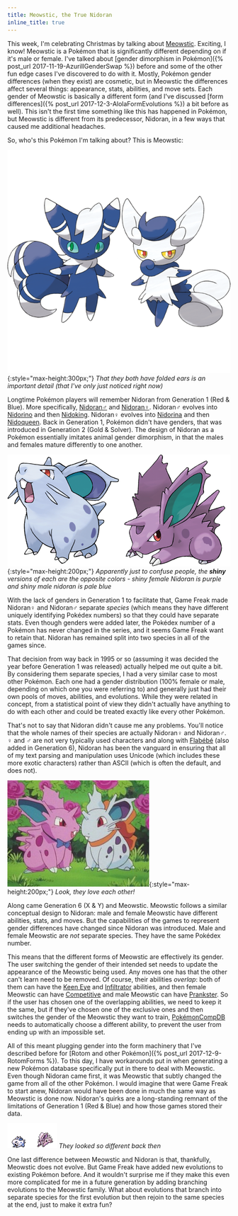 ```yaml
---
title: Meowstic, the True Nidoran
inline_title: true
---
```


This week, I'm celebrating Christmas by talking about [Meowstic](https://www.serebii.net/pokedex-sm/678.shtml). Exciting, I know! Meowstic is a Pokémon that is significantly different depending on if it's male or female. I've talked about [gender dimorphism in Pokémon]({% post_url 2017-11-19-AzurillGenderSwap %}) before and some of the other fun edge cases I've discovered to do with it. Mostly, Pokémon gender differences (when they exist) are cosmetic, but in Meowstic the differences affect several things: appearance, stats, abilities, and move sets. Each gender of Meowstic is basically a different form (and I've discussed [form differences]({% post_url 2017-12-3-AlolaFormEvolutions %}) a bit before as well). This isn't the first time something like this has happened in Pokémon, but Meowstic is different from its predecessor, Nidoran, in a few ways that caused me additional headaches.

So, who's this Pokémon I'm talking about? This is Meowstic:

![](/assets/img/meowstics.png){:style="max-height:300px;"}
*That they both have folded ears is an important detail (that I've only just noticed right now)*

Longtime Pokémon players will remember Nidoran from Generation 1 (Red & Blue). More specifically, [Nidoran♂](https://www.serebii.net/pokedex-sm/032.shtml) and [Nidoran♀](https://www.serebii.net/pokedex-sm/029.shtml). Nidoran♂ evolves into [Nidorino](https://www.serebii.net/pokedex-sm/033.shtml) and then [Nidoking](https://www.serebii.net/pokedex-sm/034.shtml). Nidoran♀ evolves into [Nidorina](https://www.serebii.net/pokedex-sm/030.shtml) and then [Nidoqueen](https://www.serebii.net/pokedex-sm/031.shtml). Back in Generation 1, Pokémon didn't have genders, that was introduced in Generation 2 (Gold & Solver). The design of Nidoran as a Pokémon essentially imitates animal gender dimorphism, in that the males and females mature differently to one another.

![](/assets/img/nidorans.png){:style="max-height:200px;"}
*Apparently just to confuse people, the **shiny** versions of each are the opposite colors - shiny female Nidoran is purple and shiny male nidoran is pale blue*

With the lack of genders in Generation 1 to facilitate that, Game Freak made Nidoran♀ and Nidoran♂ separate *species* (which means they have different uniquely identifying Pokédex numbers) so that they could have separate stats. Even though genders were added later, the Pokédex number of a Pokémon has never changed in the series, and it seems Game Freak want to retain that. Nidoran has remained split into two species in all of the games since.

That decision from way back in 1995 or so (assuming it was decided the year before Generation 1 was released) actually helped me out quite a bit. By considering them separate species, I had a very similar case to most other Pokémon. Each one had a gender distribution (100% female or male, depending on which one you were referring to) and generally just had their own pools of moves, abilities, and evolutions. While they were related in concept, from a statistical point of view they didn't actually have anything to do with each other and could be treated exactly like every other Pokémon.

That's not to say that Nidoran didn't cause me any problems. You'll notice that the whole names of their species are actually Nidoran♀ and Nidoran♂. ♀ and ♂ are not very typically used characters and along with [Flabébé](https://www.serebii.net/pokedex-sm/669.shtml) (also added in Generation 6), Nidoran has been the vanguard in ensuring that all of my text parsing and manipulation uses Unicode (which includes these more exotic characters) rather than ASCII (which is often the default, and does not).

![](/assets/img/nidoran-love.jpg){:style="max-height:200px;"}
*Look, they love each other!*

Along came Generation 6 (X & Y) and Meowstic. Meowstic follows a similar conceptual design to Nidoran: male and female Meowstic have different abilities, stats, and moves. But the capabilities of the games to represent gender differences have changed since Nidoran was introduced. Male and female Meowstic are *not* separate species. They have the same Pokédex number.

This means that the different forms of Meowstic are effectively its gender. The user switching the gender of their intended set needs to update the appearance of the Meowstic being used. Any moves one has that the other can't learn need to be removed. Of course, their abilities *overlap*: both of them can have the [Keen Eye](https://www.serebii.net/abilitydex/keeneye.shtml) and [Infiltrator](https://www.serebii.net/abilitydex/infiltrator.shtml) abilities, and then female Meowstic can have [Competitive](https://www.serebii.net/abilitydex/competitive.shtml) and male Meowstic can have [Prankster](https://www.serebii.net/abilitydex/prankster.shtml). So if the user has chosen one of the overlapping abilities, we need to keep it the same, but if they've chosen one of the exclusive ones and then switches the gender of the Meowstic they want to train, [PokémonCompDB](/pokemoncompdb.html) needs to automatically choose a different ability, to prevent the user from ending up with an impossible set.

All of this meant plugging gender into the form machinery that I've described before for [Rotom and other Pokémon]({% post_url 2017-12-9-RotomForms %}). To this day, I have workarounds put in when generating a new Pokémon database specifically put in there to deal with Meowstic. Even though Nidoran came first, it was Meowstic that subtly changed the game from all of the other Pokémon. I would imagine that were Game Freak to start anew, Nidoran would have been done in much the same way as Meowstic is done now. Nidoran's quirks are a long-standing remnant of the limitations of Generation 1 (Red & Blue) and how those games stored their data.

![](/assets/img/nidoran-sprites.png)
*They looked so different back then*

One last difference between Meowstic and Nidoran is that, thankfully, Meowstic does not evolve. But Game Freak have added new evolutions to existing Pokémon before. And it wouldn't surprise me if they make this even more complicated for me in a future generation by adding branching evolutions to the Meowstic family. What about evolutions that branch into separate species for the first evolution but then rejoin to the same species at the end, just to make it extra fun?